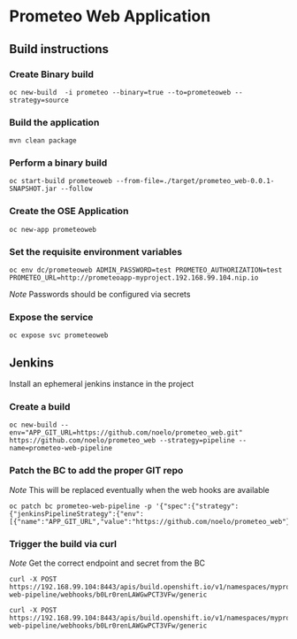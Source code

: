 # Prometeo Web Application

## Build instructions

### Create Binary build
```
oc new-build  -i prometeo --binary=true --to=prometeoweb --strategy=source
```

### Build the application
```
mvn clean package
```

### Perform a binary build
```
oc start-build prometeoweb --from-file=./target/prometeo_web-0.0.1-SNAPSHOT.jar --follow
```

### Create the OSE Application
```
oc new-app prometeoweb
```

### Set the requisite environment variables 
```
oc env dc/prometeoweb ADMIN_PASSWORD=test PROMETEO_AUTHORIZATION=test PROMETEO_URL=http://prometeoapp-myproject.192.168.99.104.nip.io
```

*Note* Passwords should be configured via secrets

### Expose the service
```
oc expose svc prometeoweb
```


## Jenkins

Install an ephemeral jenkins instance in the project

### Create a build
```
oc new-build --env="APP_GIT_URL=https://github.com/noelo/prometeo_web.git" https://github.com/noelo/prometeo_web --strategy=pipeline --name=prometeo-web-pipeline
```

### Patch the BC to add the proper GIT repo

*Note* This will be replaced eventually when the web hooks are available
```
oc patch bc prometeo-web-pipeline -p '{"spec":{"strategy":{"jenkinsPipelineStrategy":{"env": [{"name":"APP_GIT_URL","value":"https://github.com/noelo/prometeo_web"}]}}}}'
```

### Trigger the build via curl
*Note* Get the correct endpoint and secret from the BC

```
curl -X POST https://192.168.99.104:8443/apis/build.openshift.io/v1/namespaces/myproject/buildconfigs/prometeo-web-pipeline/webhooks/b0Lr0renLAWGwPCT3VFw/generic

curl -X POST https://192.168.99.104:8443/apis/build.openshift.io/v1/namespaces/myproject/buildconfigs/prometeo-web-pipeline/webhooks/b0Lr0renLAWGwPCT3VFw/generic
```